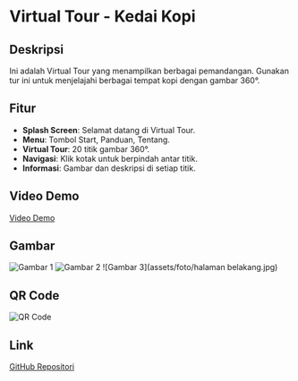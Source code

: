 # Virtual Tour - Kedai Kopi

## Deskripsi
Ini adalah Virtual Tour yang menampilkan berbagai pemandangan. Gunakan tur ini untuk menjelajahi berbagai tempat kopi dengan gambar 360°.

## Fitur
- **Splash Screen**: Selamat datang di Virtual Tour.
- **Menu**: Tombol Start, Panduan, Tentang.
- **Virtual Tour**: 20 titik gambar 360°.
- **Navigasi**: Klik kotak untuk berpindah antar titik.
- **Informasi**: Gambar dan deskripsi di setiap titik.

## Video Demo
[Video Demo](...)

## Gambar
![Gambar 1](assets/foto/rumah.jpg)
![Gambar 2](assets/foto/teras.jpg)
![Gambar 3](assets/foto/halaman belakang.jpg)


## QR Code
![QR Code](assets/foto/qrcode_116960580_4362f40f24cb49e490568c973bf9bf0a.png)

## Link
[GitHub Repositori](...)
